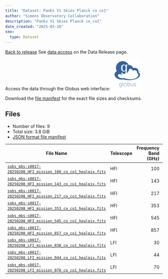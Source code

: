 ```yaml
---
title: "Dataset: PanEx V1 Skies Planck co co1"
author: "Simons Observatory Collaboration"
description: "PanEx V1 Skies Planck co_co1"
date_created: "2025-03-18"
seo:
  type: Dataset
---
```


[Back to release](./panexv1-planck.html#datasets)
See [data access](./panexv1-planck.html#data-access) on the Data Release page.

Access the data through the Globus web interface: [![Download via Globus](images/globus-logo.png)](https://app.globus.org/file-manager?origin_id=53b2a147-ae9d-4bbf-9d18-3b46d133d4bb&origin_path=%2Fpanexp_v1_planck%2Fco_co1%2F)

Download the [file manifest](https://g-0a470a.6b7bd8.0ec8.data.globus.org/panexp_v1_planck/co_co1/manifest.json) for the exact file sizes and checksums.

## Files

- Number of files: 9
- Total size: 3.8 GiB
- [JSON format file manifest](https://g-0a470a.6b7bd8.0ec8.data.globus.org/panexp_v1_planck/co_co1/manifest.json)

|                                                                                             File Name                                                                                             | Telescope | Frequency Band (GHz) | Pixelization |   Size    |
| ------------------------------------------------------------------------------------------------------------------------------------------------------------------------------------------------- | --------- | -------------------: | ------------ | --------- |
| [`sobs_mbs-s0017-20250208_HFI_mission_100_co_co1_healpix.fits`](https://g-0a470a.6b7bd8.0ec8.data.globus.org/panexp_v1_planck/co_co1/sobs_mbs-s0017-20250208_HFI_mission_100_co_co1_healpix.fits) | HFI       |                  100 | healpix      | 576.0 MiB |
| [`sobs_mbs-s0017-20250208_HFI_mission_143_co_co1_healpix.fits`](https://g-0a470a.6b7bd8.0ec8.data.globus.org/panexp_v1_planck/co_co1/sobs_mbs-s0017-20250208_HFI_mission_143_co_co1_healpix.fits) | HFI       |                  143 | healpix      | 576.0 MiB |
| [`sobs_mbs-s0017-20250208_HFI_mission_217_co_co1_healpix.fits`](https://g-0a470a.6b7bd8.0ec8.data.globus.org/panexp_v1_planck/co_co1/sobs_mbs-s0017-20250208_HFI_mission_217_co_co1_healpix.fits) | HFI       |                  217 | healpix      | 576.0 MiB |
| [`sobs_mbs-s0017-20250208_HFI_mission_353_co_co1_healpix.fits`](https://g-0a470a.6b7bd8.0ec8.data.globus.org/panexp_v1_planck/co_co1/sobs_mbs-s0017-20250208_HFI_mission_353_co_co1_healpix.fits) | HFI       |                  353 | healpix      | 576.0 MiB |
| [`sobs_mbs-s0017-20250208_HFI_mission_545_co_co1_healpix.fits`](https://g-0a470a.6b7bd8.0ec8.data.globus.org/panexp_v1_planck/co_co1/sobs_mbs-s0017-20250208_HFI_mission_545_co_co1_healpix.fits) | HFI       |                  545 | healpix      | 576.0 MiB |
| [`sobs_mbs-s0017-20250208_HFI_mission_857_co_co1_healpix.fits`](https://g-0a470a.6b7bd8.0ec8.data.globus.org/panexp_v1_planck/co_co1/sobs_mbs-s0017-20250208_HFI_mission_857_co_co1_healpix.fits) | HFI       |                  857 | healpix      | 576.0 MiB |
| [`sobs_mbs-s0017-20250208_LFI_mission_030_co_co1_healpix.fits`](https://g-0a470a.6b7bd8.0ec8.data.globus.org/panexp_v1_planck/co_co1/sobs_mbs-s0017-20250208_LFI_mission_030_co_co1_healpix.fits) | LFI       |                   30 | healpix      | 144.0 MiB |
| [`sobs_mbs-s0017-20250208_LFI_mission_044_co_co1_healpix.fits`](https://g-0a470a.6b7bd8.0ec8.data.globus.org/panexp_v1_planck/co_co1/sobs_mbs-s0017-20250208_LFI_mission_044_co_co1_healpix.fits) | LFI       |                   44 | healpix      | 144.0 MiB |
| [`sobs_mbs-s0017-20250208_LFI_mission_070_co_co1_healpix.fits`](https://g-0a470a.6b7bd8.0ec8.data.globus.org/panexp_v1_planck/co_co1/sobs_mbs-s0017-20250208_LFI_mission_070_co_co1_healpix.fits) | LFI       |                   70 | healpix      | 144.0 MiB |
